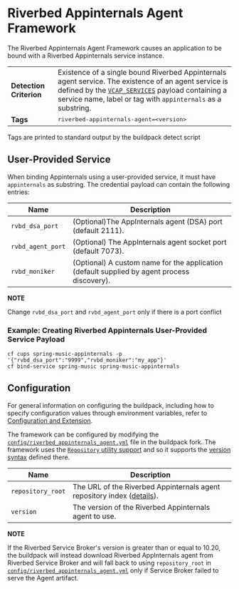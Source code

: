 # Riverbed Appinternals Agent Framework
The Riverbed Appinternals Agent Framework causes an application to be bound with a Riverbed Appinternals service instance.

<table>
  <tr>
    <td><strong>Detection Criterion</strong></td><td>Existence of a single bound Riverbed Appinternals agent service. The existence of an agent service is defined by the <a href="http://docs.cloudfoundry.org/devguide/deploy-apps/environment-variable.html#VCAP-SERVICES"><code>VCAP_SERVICES</code></a> payload containing a service name, label or tag with <code>appinternals</code> as a substring.
    </td>
  </tr>
  <tr>
    <td><strong>Tags</strong></td>
    <td><tt>riverbed-appinternals-agent=&lt;version&gt;</tt></td>
  </tr>
</table>
Tags are printed to standard output by the buildpack detect script

## User-Provided Service
When binding Appinternals using a user-provided service, it must have <code>appinternals</code> as substring. The credential payload can contain the following entries: 

| Name | Description
| ---- | -----------
| `rvbd_dsa_port` | (Optional)The AppInternals agent (DSA) port (default 2111).
| `rvbd_agent_port` | (Optional) The AppInternals agent socket port (default 7073).
| `rvbd_moniker` | (Optional) A custom name for the application (default supplied by agent process discovery).

**NOTE**

Change `rvbd_dsa_port` and `rvbd_agent_port` only if there is a port conflict

### Example: Creating Riverbed Appinternals User-Provided Service Payload

``` 
cf cups spring-music-appinternals -p '{"rvbd_dsa_port":"9999","rvbd_moniker":"my_app"}'
cf bind-service spring-music spring-music-appinternals
```

## Configuration
For general information on configuring the buildpack, including how to specify configuration values through environment variables, refer to [Configuration and Extension][].

The framework can be configured by modifying the [`config/riverbed_appinternals_agent.yml`][] file in the buildpack fork.  The framework uses the [`Repository` utility support][repositories] and so it supports the [version syntax][] defined there.

| Name | Description
| ---- | -----------
| `repository_root` | The URL of the Riverbed Appinternals agent repository index ([details][repositories]).
| `version` | The version of the Riverbed Appinternals agent to use.

[Configuration and Extension]: ../README.md#configuration-and-extension
[repositories]: extending-repositories.md
[version syntax]: extending-repositories.md#version-syntax-and-ordering
[`config/riverbed_appinternals_agent.yml`]: ../config/riverbed_appinternals_agent.yml


**NOTE**

If the Riverbed Service Broker's version is greater than or equal to 10.20, the buildpack will instead download Riverbed AppInternals agent from Riverbed Service Broker and will fall back to using `repository_root` in [`config/riverbed_appinternals_agent.yml`][] only if Service Broker failed to serve the Agent artifact.
